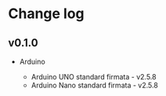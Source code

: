 # Change log

## v0.1.0

- Arduino

    * Arduino UNO standard firmata - v2.5.8
    * Arduino Nano standard firmata - v2.5.8

